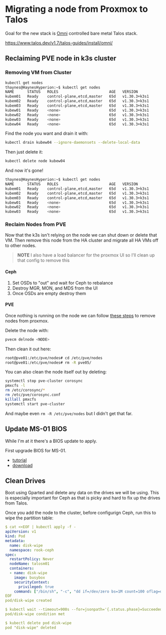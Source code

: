 # Migrating a node from Proxmox to Talos

Goal for the new stack is [Omni](https://haynes.omni.siderolabs.io/omni) controlled bare metal Talos stack.

https://www.talos.dev/v1.7/talos-guides/install/omni/

## Reclaiming PVE node in k3s cluster

### Removing VM from Cluster

```bash
kubectl get nodes
thaynes@HaynesHyperion:~$ kubectl get nodes
NAME      STATUS   ROLES                       AGE   VERSION
kubem01   Ready    control-plane,etcd,master   65d   v1.30.3+k3s1
kubem02   Ready    control-plane,etcd,master   65d   v1.30.3+k3s1
kubem03   Ready    control-plane,etcd,master   65d   v1.30.3+k3s1
kubew01   Ready    <none>                      65d   v1.30.3+k3s1
kubew02   Ready    <none>                      65d   v1.30.3+k3s1
kubew03   Ready    <none>                      65d   v1.30.3+k3s1
kubew04   Ready    <none>                      65d   v1.30.3+k3s1
```

Find the node you want and drain it with:

```bash
kubectl drain kubew04 --ignore-daemonsets --delete-local-data
```

Then just delete it:

```bash
kubectl delete node kubew04
```

And now it's gone!

```bash
thaynes@HaynesHyperion:~$ kubectl get nodes
NAME      STATUS   ROLES                       AGE   VERSION
kubem01   Ready    control-plane,etcd,master   65d   v1.30.3+k3s1
kubem02   Ready    control-plane,etcd,master   65d   v1.30.3+k3s1
kubem03   Ready    control-plane,etcd,master   65d   v1.30.3+k3s1
kubew01   Ready    <none>                      65d   v1.30.3+k3s1
kubew02   Ready    <none>                      65d   v1.30.3+k3s1
kubew03   Ready    <none>                      65d   v1.30.3+k3s1
```

### Reclaim Nodes from PVE

Now that the k3s isn't relying on the node we can shut down or delete that VM. Then remove this node from the HA cluster and migrate all HA VMs off to other nodes.

> **NOTE** I also have a load balancer for the proxmox UI so I'll clean up that config to remove this

#### Ceph

1. Set OSDs to "out" and wait for Ceph to rebalance
1. Destroy MGR, MON, and MDS from the UI
1. Once OSDs are empty destroy them

#### PVE

Once nothing is running on the node we can follow [these steps](https://forum.proxmox.com/threads/pve-remove-one-node-from-ceph-cluster.122456/) to remove nodes from proxmox. 

Delete the node with:

```bash
pvecm delnode <NODE>
```

Then clean it out here:

```bash
root@pve01:/etc/pve/nodes# cd /etc/pve/nodes
root@pve01:/etc/pve/nodes# rm -R pve05/
```

You can also clean the node itself out by deleting:

```bash
systemctl stop pve-cluster corosync
pmxcfs -l
rm /etc/corosync/*
rm /etc/pve/corosync.conf
killall pmxcfs
systemctl start pve-cluster
```

And maybe even `rm -R /etc/pve/nodes` but I didn't get that far.

## Update MS-01 BIOS

While I'm at it there's a BIOS update to apply.

First upgrade BIOS for MS-01.
- [tutorial](https://www.virtualizationhowto.com/2024/09/how-to-upgrade-the-minisforum-ms-01-bios/) 
- [download](https://www.minisforum.com/support/?lang=en#/support/page/download/108)

## Clean Drives

Boot using Gparted and delete any data on the drives we will be using. This is especially important for Ceph as that is picky and hard to fix up the drives from Talos. 

Once you add the node to the cluster, before configurign Ceph, run this to wipe the partition table:

```yaml
$ cat <<EOF | kubectl apply -f -
apiVersion: v1
kind: Pod
metadata:
  name: disk-wipe
  namespace: rook-ceph
spec:
  restartPolicy: Never
  nodeName: talosm01
  containers:
  - name: disk-wipe
    image: busybox
    securityContext:
      privileged: true
    command: ["/bin/sh", "-c", "dd if=/dev/zero bs=1M count=100 oflag=direct of=/dev/nvme0n1"]
EOF
pod/disk-wipe created

$ kubectl wait --timeout=900s --for=jsonpath='{.status.phase}=Succeeded' pod disk-wipe
pod/disk-wipe condition met

$ kubectl delete pod disk-wipe
pod "disk-wipe" deleted
```